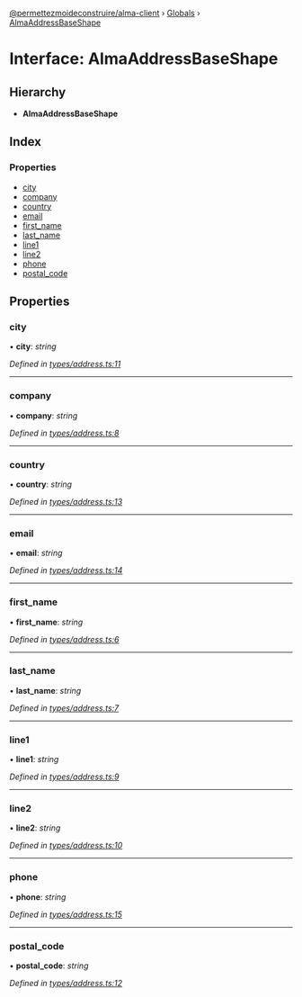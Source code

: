 [@permettezmoideconstruire/alma-client](../README.md) › [Globals](../globals.md) › [AlmaAddressBaseShape](almaaddressbaseshape.md)

# Interface: AlmaAddressBaseShape

## Hierarchy

* **AlmaAddressBaseShape**

## Index

### Properties

* [city](almaaddressbaseshape.md#city)
* [company](almaaddressbaseshape.md#company)
* [country](almaaddressbaseshape.md#country)
* [email](almaaddressbaseshape.md#email)
* [first_name](almaaddressbaseshape.md#first_name)
* [last_name](almaaddressbaseshape.md#last_name)
* [line1](almaaddressbaseshape.md#line1)
* [line2](almaaddressbaseshape.md#line2)
* [phone](almaaddressbaseshape.md#phone)
* [postal_code](almaaddressbaseshape.md#postal_code)

## Properties

###  city

• **city**: *string*

*Defined in [types/address.ts:11](https://github.com/permettez-moi-de-construire/alma-client/blob/23f101f/src/types/address.ts#L11)*

___

###  company

• **company**: *string*

*Defined in [types/address.ts:8](https://github.com/permettez-moi-de-construire/alma-client/blob/23f101f/src/types/address.ts#L8)*

___

###  country

• **country**: *string*

*Defined in [types/address.ts:13](https://github.com/permettez-moi-de-construire/alma-client/blob/23f101f/src/types/address.ts#L13)*

___

###  email

• **email**: *string*

*Defined in [types/address.ts:14](https://github.com/permettez-moi-de-construire/alma-client/blob/23f101f/src/types/address.ts#L14)*

___

###  first_name

• **first_name**: *string*

*Defined in [types/address.ts:6](https://github.com/permettez-moi-de-construire/alma-client/blob/23f101f/src/types/address.ts#L6)*

___

###  last_name

• **last_name**: *string*

*Defined in [types/address.ts:7](https://github.com/permettez-moi-de-construire/alma-client/blob/23f101f/src/types/address.ts#L7)*

___

###  line1

• **line1**: *string*

*Defined in [types/address.ts:9](https://github.com/permettez-moi-de-construire/alma-client/blob/23f101f/src/types/address.ts#L9)*

___

###  line2

• **line2**: *string*

*Defined in [types/address.ts:10](https://github.com/permettez-moi-de-construire/alma-client/blob/23f101f/src/types/address.ts#L10)*

___

###  phone

• **phone**: *string*

*Defined in [types/address.ts:15](https://github.com/permettez-moi-de-construire/alma-client/blob/23f101f/src/types/address.ts#L15)*

___

###  postal_code

• **postal_code**: *string*

*Defined in [types/address.ts:12](https://github.com/permettez-moi-de-construire/alma-client/blob/23f101f/src/types/address.ts#L12)*
